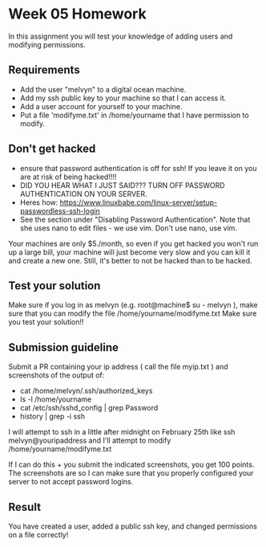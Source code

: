 # Week 05 Homework

In this assignment you will test your knowledge of adding users and modifying permissions.

## Requirements

* Add the user "melvyn" to a digital ocean machine.
* Add my ssh public key to your machine so that I can access it.
* Add a user account for yourself to your machine.
* Put a file 'modifyme.txt' in /home/yourname that I have permission to modify.

## Don't get hacked
* ensure that password authentication is off for ssh! If you leave it on you are at risk of being hacked!!!!
* DID YOU HEAR WHAT I JUST SAID??? TURN OFF PASSWORD AUTHENTICATION ON YOUR SERVER.
* Heres how: https://www.linuxbabe.com/linux-server/setup-passwordless-ssh-login
* See the section under "Disabling Password Authentication". Note that she uses nano to edit files - we use vim. Don't use nano, use vim.

Your machines are only $5./month, so even if you get hacked you won't run up a large bill, your machine will just become very slow and you can kill it and create a new one. Still, it's better to not be hacked than to be hacked.

## Test your solution
Make sure if you log in as melvyn (e.g. root@machine$ su - melvyn ), make sure that you can modify the file /home/yourname/modifyme.txt
Make sure you test your solution!!

## Submission guideline
Submit a PR containing your ip address ( call the file myip.txt ) and screenshots of the output of:
* cat /home/melvyn/.ssh/authorized_keys
* ls -l /home/yourname
* cat /etc/ssh/sshd_config | grep Password
* history | grep -i ssh

I will attempt to ssh in a little after midnight on February 25th like ssh melvyn@youripaddress and I'll attempt to modify /home/yourname/modifyme.txt

If I can do this + you submit the indicated screenshots, you get 100 points. The
screenshots are so I can make sure that you properly configured your server to
not accept password logins.

## Result
You have created a user, added a public ssh key, and changed permissions on a file correctly!

